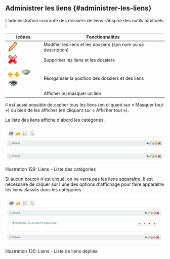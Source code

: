 ## Administrer les liens {#administrer-les-liens}

L’administration courante des dossiers de liens s’inspire des outils habituels :

| Icônes | Fonctionnalités |
| --- | --- |
| ![](../assets/graficos65.png) | Modifier les liens et les dossiers (son nom ou sa description) |
| ![](../assets/graficos66.png) | Supprimer les liens et les dossiers |
| ![](../assets/images101.png)![](../assets/graficos67.png)![](../assets/graficos68.png) | Réorganiser la position des dossiers et des liens |
|  | Afficher ou masquer un lien |

Il est aussi possible de cacher tous les liens (en cliquant sur « Masquer tout ») ou bien de les afficher (en cliquant sur « Afficher tout »).

La liste des liens affiche d&#039;abord les catégories.

![](../assets/image200.png)Illustration 129: Liens - Liste des catégories

Si aucun bouton n&#039;est cliqué, on ne verra pas les liens apparaître. Il est nécessaire de cliquer sur l&#039;une des options d&#039;affichage pour faire apparaître les liens classés dans les catégories.

![](../assets/image201.png)Illustration 130: Liens - Liste de liens dépliée